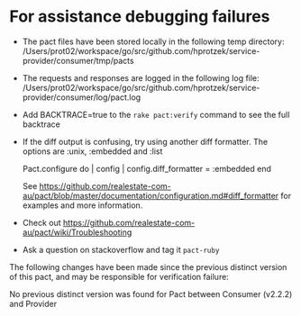 # For assistance debugging failures

* The pact files have been stored locally in the following temp directory:
    /Users/prot02/workspace/go/src/github.com/hprotzek/service-provider/consumer/tmp/pacts

* The requests and responses are logged in the following log file:
    /Users/prot02/workspace/go/src/github.com/hprotzek/service-provider/consumer/log/pact.log

* Add BACKTRACE=true to the `rake pact:verify` command to see the full backtrace

* If the diff output is confusing, try using another diff formatter.
  The options are :unix, :embedded and :list

    Pact.configure do | config |
      config.diff_formatter = :embedded
    end

  See https://github.com/realestate-com-au/pact/blob/master/documentation/configuration.md#diff_formatter for examples and more information.

* Check out https://github.com/realestate-com-au/pact/wiki/Troubleshooting

* Ask a question on stackoverflow and tag it `pact-ruby`


The following changes have been made since the previous distinct version of this pact, and may be responsible for verification failure:

No previous distinct version was found for Pact between Consumer (v2.2.2) and Provider